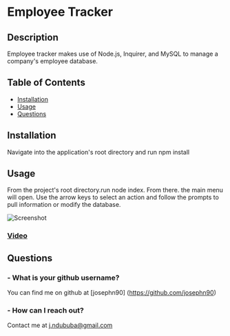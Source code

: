 # Employee Tracker

## Description 

Employee tracker makes use of Node.js, Inquirer, and MySQL to manage a company's employee database.

## Table of Contents

* [Installation](#installation)
* [Usage](#usage)
* [Questions](#questions)

## Installation

Navigate into the application's root directory and run npm install

## Usage

From the project's root directory.run node index. From there. the main menu will open. Use the arrow keys to select an action and follow the prompts to pull information or modify the database.

![Screenshot](https://i.imgur.com/wkbx6QR.jpg)

### [Video]()

## Questions

### - What is your github username?

You can find me on github at [josephn90] (https://github.com/josephn90)

### - How can I reach out?

Contact me at <j.ndububa@gmail.com>
